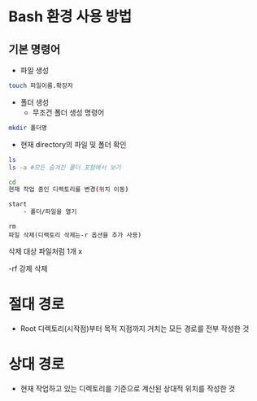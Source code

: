 # Bash 환경 사용 방법

## 기본 명령어

- 파일 생성
``` Bash
touch 파일이름.확장자
```
- 폴더 생성
    - 무조건 폴더 생성 명령어
``` Bash
mkdir 폴더명
```

- 현재 directory의 파일 및 폴더 확인
``` bash
ls
ls -a #모든 숨겨진 폴더 포함에서 보기
```

``` bash
cd 
현재 작업 중인 디렉토리를 변경(위치 이동)
```

``` bash
start
    - 폴더/파일을 열기
```

```
rm
파일 삭제(디렉토리 삭제는-r 옵션을 추가 사용)
```
삭제 대상 파일처럼 1개 x

-rf 강제 삭제

# 절대 경로
- Root 디렉토리(시작점)부터 목적 지점까지 거치는 모든 경로를 전부 작성한 것

# 상대 경로
- 현재 작업하고 있는 디렉토리를 기준으로 계산된 상대적 위치를 작성한 것